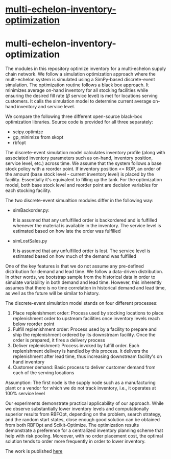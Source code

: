 # [multi-echelon-inventory-optimization](https://github.com/anshul-musing/multi-echelon-inventory-optimization)

# multi-echelon-inventory-optimization

The modules in this repository optimize inventory for a multi-echelon supply chain network.  We follow a simulation optimization approach where the multi-echelon system is simulated using a SimPy-based discrete-event simulation.  The optimization routine follows a black box approach.  It minimizes average on-hand inventory for all stocking facilities while ensuring the desired fill rate (_&beta;_ service level) is met for locations serving customers. It calls the simulation model to determine current average on-hand inventory and service level.

We compare the following three different open-source black-box optimization libraries.  Source code is provided for all three separately:

* scipy.optimize
* gp_minimize from skopt
* rbfopt

The discrete-event simulation model calculates inventory profile (along with associated inventory parameters such as on-hand, inventory position, service level, etc.) across time.  We assume that the system follows a base stock policy with a reorder point.  If inventory position <= ROP, an order of the amount (base stock level - current inventory level) is placed by the facility.  Essentially it's equivalent to filling up the tank.  For the optimization model, both base stock level and reorder point are decision variables for each stocking facility.

The two discrete-event simualtion modules differ in the following way:

* simBackorder.py:

    It is assumed that any unfulfilled order is backordered
    and is fulfilled whenever the material is available in the 
    inventory.  The service level is estimated based on how 
    late the order was fulfilled

* simLostSales.py

    It is assumed that any unfulfilled order is lost.  The 
    service level is estimated based on how much of the 
    demand was fulfilled

One of the key features is that we do not assume any pre-defined distribution for demand and lead time.  We follow a data-driven distribution.  In other words, we bootstrap sample from the historical data in order to simulate variability in both demand and lead time.  However, this inherently assumes that there is no time correlation in historical demand and lead time, as well as the future will be similar to history.

The discrete-event simulation model stands on four different processes:
1) Place replenishment order: 
    Process used by stocking locations to place replenishment
    order to upstream facilities once inventory levels reach 
    below reorder point
2) Fulfill replenishment order:
    Process used by a facility to prepare and ship the
    replenishment ordered by its downstream facility.  Once
    the order is prepared, it fires a delivery process
3) Deliver replenishment:
    Process invoked by fulfill order.  Each replenishment 
    delivery is handled by this process.  It delivers the
    replenishment after lead time, thus increasing downstream
    facility's on hand inventory
4) Customer demand:
    Basic process to deliver customer demand from each of the
    serving locations

Assumption:  The first node is the supply node such as a manufacturing plant or a vendor for which we do not track inventory, i.e., it operates at 100% service level

Our experiments demonstrate practical applicability of our approach. While we observe substantially lower inventory levels and computationally superior results from RBFOpt, depending on the problem, search strategy, and the random start states, close enough good solution can be obtained from both RBFOpt and Scikit-Optimize. The optimization results demonstrate a preference for a centralized inventory planning scheme that help with risk pooling. Moreover, with no order placement cost, the optimal solution tends to order more frequently in order to lower inventory.  

The work is published [here]

[here]: https://arxiv.org/abs/1901.00090
